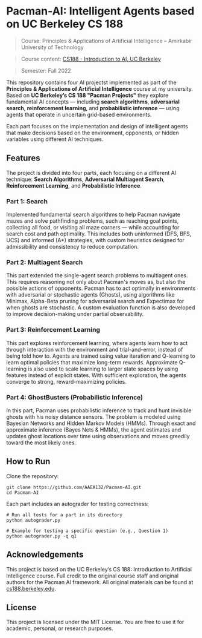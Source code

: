 # Pacman-AI: Intelligent Agents based on UC Berkeley CS 188

> Course: Principles & Applications of Artificial Intelligence – Amirkabir University of Technology

> Course content: [CS188 - Introduction to AI, UC Berkeley](https://inst.eecs.berkeley.edu/~cs188/fa22/)

> Semester: Fall 2022

This repository contains four AI projectst implemented as part of the **Principles & Applications of Artificial Intelligence** course at my university. Based on **UC Berkeley’s CS 188 "Pacman Projects"** they explore fundamental AI concepts — including **search algorithms**, **adversarial search**, **reinforcement learning**, and **probabilistic inference** — using agents that operate in uncertain grid-based environments.

Each part focuses on the implementation and design of intelligent agents that make decisions based on the environment, opponents, or hidden variables using different AI techniques.

## Features
The project is divided into four parts, each focusing on a different AI technique: **Search Algorithms**, **Adversarial Multiagent Search**, **Reinforcement Learning**, and **Probabilistic Inference**.

### Part 1: Search
Implemented fundamental search algorithms to help Pacman navigate mazes and solve pathfinding problems, such as reaching goal points, collecting all food, or visiting all maze corners — while accounting for search cost and path optimality. This includes both uninformed (DFS, BFS, UCS) and informed (A*) strategies, with custom heuristics designed for admissibility and consistency to reduce computation.

### Part 2: Multiagent Search
This part extended the single-agent search problems to multiagent ones. This requires reasoning not only about Pacman's moves as, but also the possible actions of opponents. Pacman has to act optimally in environments with adversarial or stochastic agents (Ghosts), using algorithms like Minimax, Alpha-Beta pruning for adversarial search and Expectimax for when ghosts are stochastic. A custom evaluation function is also developed to improve decision-making under partial observability.

### Part 3: Reinforcement Learning
This part explores reinforcement learning, where agents learn how to act through interaction with the environment and trial-and-error, instead of being told how to. Agents are trained using value iteration and Q-learning to learn optimal policies that maximize long-term rewards. Approximate Q-learning is also used to scale learning to larger state spaces by using features instead of explicit states. With sufficient exploration, the agents converge to strong, reward-maximizing policies.

### Part 4: GhostBusters (Probabilistic Inference)
In this part, Pacman uses probabilistic inference to track and hunt invisible ghosts with his noisy distance sensors. The problem is modeled using Bayesian Networks and Hidden Markov Models (HMMs). Through exact and approximate inference (Bayes Nets & HMMs), the agent estimates and updates ghost locations over time using observations and moves greedily toward the most likely ones.

## How to Run

Clone the repository:

    git clone https://github.com/AAEA132/Pacman-AI.git
    cd Pacman-AI

Each part includes an autograder for testing correctness:

    # Run all tests for a part in its directory
    python autograder.py
    
    # Example for testing a specific question (e.g., Question 1)
    python autograder.py -q q1

## Acknowledgements
This project is based on the UC Berkeley’s CS 188: Introduction to Artificial Intelligence course. Full credit to the original course staff and original authors for the Pacman AI framework. All original materials can be found at [cs188.berkeley.edu](https://inst.eecs.berkeley.edu/~cs188/fa22/).

## License
This project is licensed under the MIT License. You are free to use it for academic, personal, or research purposes.